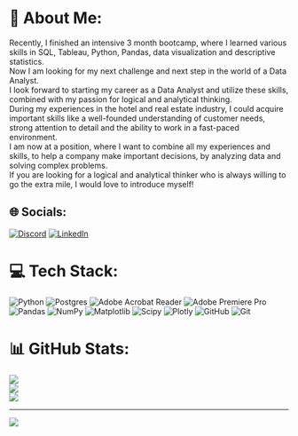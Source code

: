 # 💫 About Me:
Recently, I finished an intensive 3 month bootcamp, where I learned various skills in SQL, Tableau, Python, Pandas, data visualization and descriptive statistics. <br>Now I am looking for my next challenge and next step in the world of a Data Analyst. <br>I look forward to starting my career as a Data Analyst and utilize these skills, combined with my passion for logical and analytical thinking. <br>During my experiences in the hotel and real estate industry, I could acquire important skills like a well-founded understanding of customer needs, strong attention to detail and the ability to work in a fast-paced environment. <br>I am now at a position, where I want to combine all my experiences and skills, to help a company make important decisions, by analyzing data and solving complex problems. <br>If you are looking for a logical and analytical thinker who is always willing to go the extra mile, I would love to introduce myself!


## 🌐 Socials:
[![Discord](https://img.shields.io/badge/Discord-%237289DA.svg?logo=discord&logoColor=white)](https://discord.gg/demyx5241) [![LinkedIn](https://img.shields.io/badge/LinkedIn-%230077B5.svg?logo=linkedin&logoColor=white)](https://linkedin.com/in/gian-luca-levels) 

# 💻 Tech Stack:
![Python](https://img.shields.io/badge/python-3670A0?style=for-the-badge&logo=python&logoColor=ffdd54) ![Postgres](https://img.shields.io/badge/postgres-%23316192.svg?style=for-the-badge&logo=postgresql&logoColor=white) ![Adobe Acrobat Reader](https://img.shields.io/badge/Adobe%20Acrobat%20Reader-EC1C24.svg?style=for-the-badge&logo=Adobe%20Acrobat%20Reader&logoColor=white) ![Adobe Premiere Pro](https://img.shields.io/badge/Adobe%20Premiere%20Pro-9999FF.svg?style=for-the-badge&logo=Adobe%20Premiere%20Pro&logoColor=white) ![Pandas](https://img.shields.io/badge/pandas-%23150458.svg?style=for-the-badge&logo=pandas&logoColor=white) ![NumPy](https://img.shields.io/badge/numpy-%23013243.svg?style=for-the-badge&logo=numpy&logoColor=white) ![Matplotlib](https://img.shields.io/badge/Matplotlib-%23ffffff.svg?style=for-the-badge&logo=Matplotlib&logoColor=black) ![Scipy](https://img.shields.io/badge/SciPy-%230C55A5.svg?style=for-the-badge&logo=scipy&logoColor=%white) ![Plotly](https://img.shields.io/badge/Plotly-%233F4F75.svg?style=for-the-badge&logo=plotly&logoColor=white) ![GitHub](https://img.shields.io/badge/github-%23121011.svg?style=for-the-badge&logo=github&logoColor=white) ![Git](https://img.shields.io/badge/git-%23F05033.svg?style=for-the-badge&logo=git&logoColor=white)
# 📊 GitHub Stats:
![](https://github-readme-stats.vercel.app/api?username=gllevels&theme=city_lights&hide_border=false&include_all_commits=false&count_private=false)<br/>
![](https://github-readme-streak-stats.herokuapp.com/?user=gllevels&theme=city_lights&hide_border=false)<br/>
![](https://github-readme-stats.vercel.app/api/top-langs/?username=gllevels&theme=city_lights&hide_border=false&include_all_commits=false&count_private=false&layout=compact)

---
[![](https://visitcount.itsvg.in/api?id=gllevels&icon=6&color=11)](https://visitcount.itsvg.in)

